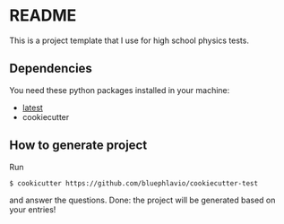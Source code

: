 # README

This is a project template that I use for high school physics tests.

## Dependencies

You need these python packages installed in your machine:

* [latest](https://github.com/bluephlavio/latest)
* cookiecutter

## How to generate project

Run

```bash
$ cookicutter https://github.com/bluephlavio/cookiecutter-test
```

and answer the questions. Done: the project will be generated based on your entries!
